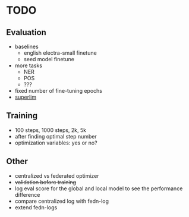 # TODO

## Evaluation

- baselines
  - english electra-small finetune
  - seed model finetune
- more tasks
  - NER
  - POS
  - ???
- fixed number of fine-tuning epochs
- [superlim](https://spraakbanken.gu.se/projekt/superlim-en-svensk-testmangd-for-sprakmodeller/swedishglue-benchmark)

## Training

- 100 steps, 1000 steps, 2k, 5k
- after finding optimal step number
- optimization variables: yes or no?

## Other

- centralized vs federated optimizer
- ~~validation before training~~ 
- log eval score for the global and local model to see the performance difference
- compare centralized log with fedn-log
- extend fedn-logs
